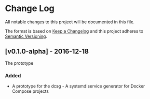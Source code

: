 # Change Log
All notable changes to this project will be documented in this file.

The format is based on [Keep a Changelog](http://keepachangelog.com/)
and this project adheres to [Semantic Versioning](http://semver.org/).

## [v0.1.0-alpha] - 2016-12-18

The prototype

### Added
- A prototype for the dcsg - A systemd service generator for Docker Compose projects
